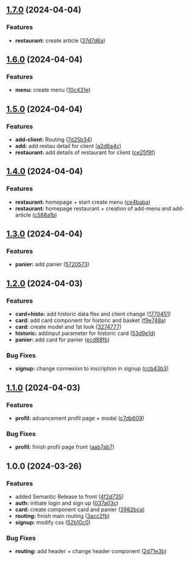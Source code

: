## [1.7.0](https://github.com/Projet-Elective-Web-Groupe-2/elective-web-frontend/compare/v1.6.0...v1.7.0) (2024-04-04)


### Features

* **restaurant:** create article ([37d7d6a](https://github.com/Projet-Elective-Web-Groupe-2/elective-web-frontend/commit/37d7d6ad85fa5699386a5741a3cafe1777e08fdb))

## [1.6.0](https://github.com/Projet-Elective-Web-Groupe-2/elective-web-frontend/compare/v1.5.0...v1.6.0) (2024-04-04)


### Features

* **menu:** create menu ([10c431e](https://github.com/Projet-Elective-Web-Groupe-2/elective-web-frontend/commit/10c431e2426301f500aad46102e65dfe33431821))

## [1.5.0](https://github.com/Projet-Elective-Web-Groupe-2/elective-web-frontend/compare/v1.4.0...v1.5.0) (2024-04-04)


### Features

* **add-client:** Routing ([7d25b34](https://github.com/Projet-Elective-Web-Groupe-2/elective-web-frontend/commit/7d25b34d69410330cf966043af19407e70eed0a7))
* **add:** add restau detail for client ([a2d6a4c](https://github.com/Projet-Elective-Web-Groupe-2/elective-web-frontend/commit/a2d6a4c126eaa32bf26bf0d3f2c3277ceac5ff7a))
* **restaurant:** add details of restaurant for client ([ce25f9f](https://github.com/Projet-Elective-Web-Groupe-2/elective-web-frontend/commit/ce25f9fa53036f41047ce8afba489448acaab26f))

## [1.4.0](https://github.com/Projet-Elective-Web-Groupe-2/elective-web-frontend/compare/v1.3.0...v1.4.0) (2024-04-04)


### Features

* **restaurant:** homepage + start create menu ([ce4baba](https://github.com/Projet-Elective-Web-Groupe-2/elective-web-frontend/commit/ce4baba7283b3e7bc8f2755d7f587c326255ed35))
* **restaurant:** homepage restaurant + creation of add-menu and add-article ([c588a1b](https://github.com/Projet-Elective-Web-Groupe-2/elective-web-frontend/commit/c588a1b647a8d432b20d9a4dc61604ea1e204143))

## [1.3.0](https://github.com/Projet-Elective-Web-Groupe-2/elective-web-frontend/compare/v1.2.0...v1.3.0) (2024-04-04)


### Features

* **panier:** add panier ([5720573](https://github.com/Projet-Elective-Web-Groupe-2/elective-web-frontend/commit/572057334d9ea9be47e1b1f67b27e71c1b92d8bb))

## [1.2.0](https://github.com/Projet-Elective-Web-Groupe-2/elective-web-frontend/compare/v1.1.0...v1.2.0) (2024-04-03)


### Features

* **card+histo:** add historic data flex and client change ([1770451](https://github.com/Projet-Elective-Web-Groupe-2/elective-web-frontend/commit/177045125396b84476d29a45e545ae7fb05a0204))
* **card:** add card component for historic and basket ([f9e748a](https://github.com/Projet-Elective-Web-Groupe-2/elective-web-frontend/commit/f9e748a91dc30f0d2b6fa4c3b61243368c58e049))
* **card:** create model and 1st look ([3274777](https://github.com/Projet-Elective-Web-Groupe-2/elective-web-frontend/commit/3274777bb7e06426e4a5cb910bd492c23b2b122d))
* **historic:** addinput parameter for historic card ([53d9e1d](https://github.com/Projet-Elective-Web-Groupe-2/elective-web-frontend/commit/53d9e1d6e38aac1c1358f6ef9c6d9ec638801336))
* **panier:** add card for panier ([ecd88fb](https://github.com/Projet-Elective-Web-Groupe-2/elective-web-frontend/commit/ecd88fbb75f7ea028f0a011e00c49ab6caf90f47))


### Bug Fixes

* **signup:** change connexion to inscription in signup ([ccb43b3](https://github.com/Projet-Elective-Web-Groupe-2/elective-web-frontend/commit/ccb43b396db5825984ec6ae792864f30e8d23a36))

## [1.1.0](https://github.com/Projet-Elective-Web-Groupe-2/elective-web-frontend/compare/v1.0.0...v1.1.0) (2024-04-03)


### Features

* **profil:** advancement profil page + modal ([c7db609](https://github.com/Projet-Elective-Web-Groupe-2/elective-web-frontend/commit/c7db6099ac8024a2b629c79dbd2a8225928fc935))


### Bug Fixes

* **profil:** finish profil page front ([aab7ab7](https://github.com/Projet-Elective-Web-Groupe-2/elective-web-frontend/commit/aab7ab72e1a2219cb6958421a344115b7f9573eb))

## 1.0.0 (2024-03-26)


### Features

* added Semantic Release to front ([4f2d735](https://github.com/Projet-Elective-Web-Groupe-2/elective-web-frontend/commit/4f2d7353d8351339af75b3148db03e6e46c14763))
* **auth:** initiate login and sign up ([037a03c](https://github.com/Projet-Elective-Web-Groupe-2/elective-web-frontend/commit/037a03c1755d924d88196117e352e6ed5d7256a8))
* **card:** create component card and panier ([3982bca](https://github.com/Projet-Elective-Web-Groupe-2/elective-web-frontend/commit/3982bcacd87a149eec6d1821d2cd75c83b465780))
* **routing:** finish main routing ([3acc2fb](https://github.com/Projet-Elective-Web-Groupe-2/elective-web-frontend/commit/3acc2fbb1953746b4fd89d080e43b6776e8c3d31))
* **signup:** modify css ([52b10c0](https://github.com/Projet-Elective-Web-Groupe-2/elective-web-frontend/commit/52b10c045175a348a832a51668d59bebb36bef3f))


### Bug Fixes

* **routing:** add header + change header component ([2d71e3b](https://github.com/Projet-Elective-Web-Groupe-2/elective-web-frontend/commit/2d71e3bd0213ad6037db5bb3bb37c3d287f9cf5d))
